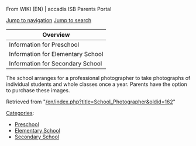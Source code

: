 From WIKI (EN) | accadis ISB Parents Portal

[Jump to navigation](/en/School_Photographer#mw-head) [Jump to search](/en/School_Photographer#searchInput)

| Overview |
| --- |
| Information for Preschool | yes |
| Information for Elementary School | yes |
| Information for Secondary School | yes |

The school arranges for a professional photographer to take photographs of individual students and whole classes once a year. Parents have the option to purchase these images.

Retrieved from "[/en/index.php?title=School\_Photographer&oldid=162](/en/index.php?title=School_Photographer&oldid=162)"

[Categories](/en/Special:Categories "Special:Categories"):

-   [Preschool](/en/Category:Preschool "Category:Preschool")
-   [Elementary School](/en/Category:Elementary_School "Category:Elementary School")
-   [Secondary School](/en/Category:Secondary_School "Category:Secondary School")